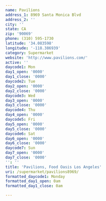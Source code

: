 ```yaml
---
name: Pavilions
address_1: 8969 Santa Monica Blvd
address_2: ''
city: ''
state: CA
zip: '90069'
phone: (310) 595-1730
latitude: '34.083598'
longitude: '-118.386939'
category: Supermarket
website: 'http://www.pavilions.com/'
active: ''
daycode1: Mon
day1_open: '0000'
day1_close: '0000'
daycode2: Tue
day2_open: '0000'
day2_close: '0000'
daycode3: Wed
day3_open: '0000'
day3_close: '0000'
daycode4: Thu
day4_open: '0000'
daycode5: Fri
day5_open: '0000'
day5_close: '0000'
daycode6: Sat
day6_open: '0000'
day6_close: '0000'
daycode7: Sun
day7_open: '0000'
day7_close: '0000'
'': ''
title: 'Pavilions, Food Oasis Los Angeles'
uri: /supermarket/pavilions8969/
formatted_daycode1: Monday
formatted_day1_open: 0am
formatted_day1_close: 0am

---
```

